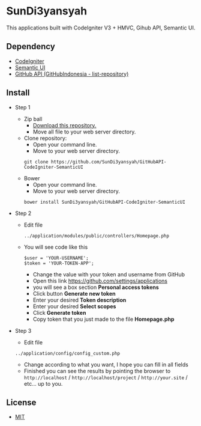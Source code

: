 SunDi3yansyah
==================

This applications built with CodeIgniter V3 + HMVC, Gihub API, Semantic UI.

## Dependency

- [CodeIgniter](https://github.com/bcit-ci/CodeIgniter)
- [Semantic UI](https://github.com/Semantic-Org/Semantic-UI)
- [GitHub API (GitHubIndonesia - list-repository)](https://github.com/GitHubIndonesia/list-repository)

## Install

- Step 1
    - Zip ball
        - [Download this repository.](https://github.com/SunDi3yansyah/GitHubAPI-CodeIgniter-SemanticUI/archive/master.zip)
        - Move all file to your web server directory.
    - Clone repository:
        - Open your command line.
        - Move to your web server directory.
        ```
        git clone https://github.com/SunDi3yansyah/GitHubAPI-CodeIgniter-SemanticUI
        ```
    - Bower
        - Open your command line.
        - Move to your web server directory.
        ```
        bower install SunDi3yansyah/GitHubAPI-CodeIgniter-SemanticUI
        ```

- Step 2
    - Edit file
        ```
        ../application/modules/public/controllers/Homepage.php
        ```
    - You will see code like this
        ```
        $user = 'YOUR-USERNAME';
        $token = 'YOUR-TOKEN-APP';
        ```
        - Change the value with your token and username from GitHub
        - Open this link https://github.com/settings/applications
        - you will see a box section __Personal access tokens__
        - Click button __Generate new token__
        - Enter your desired __Token description__
        - Enter your desired __Select scopes__
        - Click __Generate token__
        - Copy token that you just made to the file __Homepage.php__
- Step 3
    - Edit file
    ```
    ../application/config/config_custom.php
    ```
    - Change according to what you want, I hope you can fill in all fields
    - Finished you can see the results by pointing the browser to `http://localhost` / `http://localhost/project` / `http://your.site` / etc... up to you.

## License
- [MIT](LICENSE)